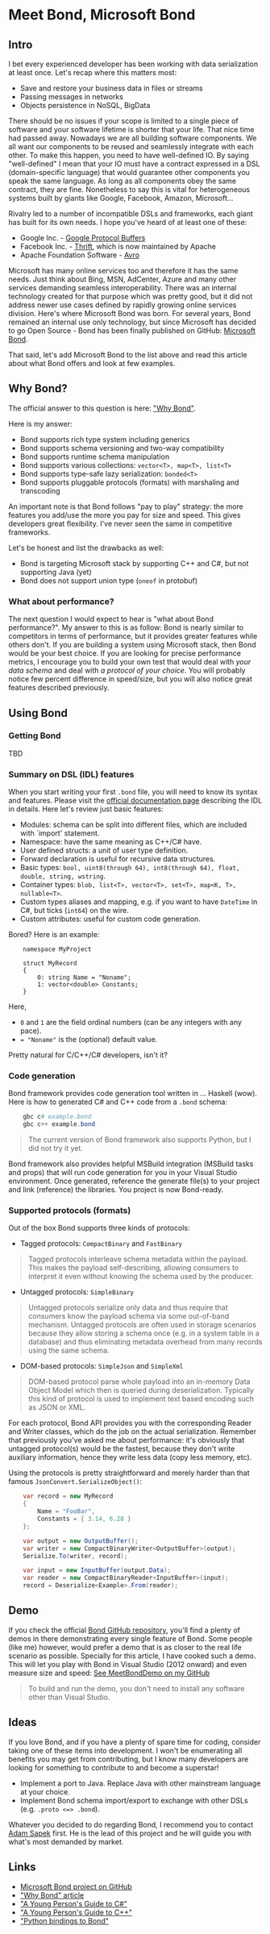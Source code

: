 # Meet Bond, Microsoft Bond

## Intro

I bet every experienced developer has been working with data serialization at least once. Let's recap where this matters most:

* Save and restore your business data in files or streams
* Passing messages in networks
* Objects persistence in NoSQL, BigData

There should be no issues if your scope is limited to a single piece of software and your software lifetime is shorter that your life. That nice time had passed away. Nowadays we are all building software components. We all want our components to be reused and seamlessly integrate with each other. To make this happen, you need to have well-defined IO. By saying "well-defined" I mean that your IO must have a contract expressed in a DSL (domain-specific language) that would guarantee other components you speak the same language. As long as all components obey the same contract, they are fine. Nonetheless to say this is vital for heterogeneous systems built by giants like Google, Facebook, Amazon, Microsoft...

Rivalry led to a number of incompatible DSLs and frameworks, each giant has built for its own needs. I hope you've heard of at least one of these:

* Google Inc. - [Google Protocol Buffers](https://developers.google.com/protocol-buffers/)
* Facebook Inc. - [Thrift](http://thrift.apache.org/), which is now maintained by Apache
* Apache Foundation Software - [Avro](http://avro.apache.org/) 

Microsoft has many online services too and therefore it has the same needs. Just think about Bing, MSN, AdCenter, Azure and many other services demanding seamless interoperability. There was an internal technology created for that purpose which was pretty good, but it did not address newer use cases defined by rapidly growing online services division. Here's where Microsoft Bond was born. For several years, Bond remained an internal use only technology, but since Microsoft has decided to go Open Source - Bond has been finally published on GitHub: [Microsoft Bond]((https://github.com/Microsoft/bond)).

That said, let's add Microsoft Bond to the list above and read this article about what Bond offers and look at few examples.

## Why Bond?

The official answer to this question is here: ["Why Bond"](https://microsoft.github.io/bond/why_bond.html).

Here is my answer:

* Bond supports rich type system including generics
* Bond supports schema versioning and two-way compatibility
* Bond supports runtime schema manipulation
* Bond supports various collections: `vector<T>, map<T>, list<T>`
* Bond supports type-safe lazy serialization: `bonded<T>`
* Bond supports pluggable protocols (formats) with marshaling and transcoding

An important note is that Bond follows "pay to play" strategy: the more features you add/use the more you pay for size and speed. This gives developers great flexibility. I've never seen the same in competitive frameworks.

Let's be honest and list the drawbacks as well:

* Bond is targeting Microsoft stack by supporting C++ and C#, but not supporting Java (yet)
* Bond does not support union type (`oneof` in protobuf)

### What about performance?

The next question I would expect to hear is "what about Bond performance?". My answer to this is as follow: Bond is nearly similar to competitors in terms of performance, but it provides greater features while others don't. If you are building a system using Microsoft stack, then Bond would be your best choice. If you are looking for precise performance metrics, I encourage you to build your own test that would deal with *your data schema* and deal with *a protocol of your choice*. You will probably notice few percent difference in speed/size, but you will also notice great features described previously.

## Using Bond

### Getting Bond

TBD

### Summary on DSL (IDL) features

When you start writing your first `.bond` file, you will need to know its syntax and features.
Please visit the [official documentation page](https://microsoft.github.io/bond/manual/compiler.html#idl-syntax) describing the IDL in details. Here let's review just basic features:

* Modules: schema can be split into different files, which are included with `import' statement.
* Namespace: have the same meaning as C++/C# have.
* User defined structs: a unit of user type definition.
* Forward declaration is useful for recursive data structures.
* Basic types: `bool, uint8(through 64), int8(through 64), float, double, string, wstring`.
* Container types: `blob, list<T>, vector<T>, set<T>, map<K, T>, nullable<T>`.
* Custom types aliases and mapping, e.g. if you want to have `DateTime` in C#, but ticks (`int64`) on the wire.
* Custom attributes: useful for custom code generation.

Bored? Here is an example:

```
    namespace MyProject
    
    struct MyRecord
    {
        0: string Name = "Noname";
        1: vector<double> Constants;
    }
```

Here,
    
* `0` and `1` are the field ordinal numbers (can be any integers with any pace).
* `= "Noname"` is the (optional) default value.

Pretty natural for C/C++/C# developers, isn't it?

### Code generation

Bond framework provides code generation tool written in ... Haskell (wow).
Here is how to generated C# and C++ code from a `.bond` schema:

```powershell
    gbc c# example.bond
    gbc c++ example.bond
```

> The current version of Bond framework also supports Python, but I did not try it yet.

Bond framework also provides helpful MSBuild integration (MSBuild tasks and props) that will run code generation for you in your Visual Studio environment.
Once generated, reference the generate file(s) to your project and link (reference) the libraries. You project is now Bond-ready.

### Supported protocols (formats)

Out of the box Bond supports three kinds of protocols:

* Tagged protocols: `CompactBinary` and `FastBinary`
> Tagged protocols interleave schema metadata within the payload. This makes the payload self-describing, allowing consumers to interpret it even without knowing the schema used by the producer.

* Untagged protocols: `SimpleBinary`
> Untagged protocols serialize only data and thus require that consumers know the payload schema via some out-of-band mechanism. Untagged protocols are often used in storage scenarios because they allow storing a schema once (e.g. in a system table in a database) and thus eliminating metadata overhead from many records using the same schema.

* DOM-based protocols: `SimpleJson` and `SimpleXml`
> DOM-based protocol parse whole payload into an in-memory Data Object Model which then is queried during deserialization. Typically this kind of protocol is used to implement text based encoding such as JSON or XML.

For each protocol, Bond API provides you with the corresponding Reader and Writer classes, which do the job on the actual serialization. Remember that previously you've asked me about performance: it's obviously that untagged protocol(s) would be the fastest, because they don't write auxiliary information, hence they write less data (copy less memory, etc).  

Using the protocols is pretty straightforward and merely harder than that famous `JsonConvert.SerializeObject()`:

```csharp
    var record = new MyRecord
    {
        Name = "FooBar",
        Constants = { 3.14, 6.28 }
    };

    var output = new OutputBuffer();
    var writer = new CompactBinaryWriter<OutputBuffer>(output);
    Serialize.To(writer, record);

    var input = new InputBuffer(output.Data);
    var reader = new CompactBinaryReader<InputBuffer>(input);
    record = Deserialize<Example>.From(reader);
``` 

## Demo

If you check the official [Bond GitHub repository](https://github.com/Microsoft/bond), you'll find a plenty of demos in there demonstrating every single feature of Bond. Some people (like me) however, would prefer a demo that is as closer to the real life scenario as possible. Specially for this article, I have cooked such a demo. This will let you play with Bond in Visual Studio (2012 onward) and even measure size and speed:
[See MeetBondDemo on my GitHub](https://github.com/pinebit/MeetBondDemo)

> To build and run the demo, you don't need to install any software other than Visual Studio. 

## Ideas

If you love Bond, and if you have a plenty of spare time for coding, consider taking one of these items into development. I won't be enumerating all benefits you may get from contributing, but I know many developers are looking for something to contribute to and become a superstar!

* Implement a port to Java. Replace Java with other mainstream language at your choice.
* Implement Bond schema import/export to exchange with other DSLs (e.g. `.proto <=> .bond`).

Whatever you decided to do regarding Bond, I recommend you to contact [Adam Sapek](https://github.com/sapek) first. He is the lead of this project and he will guide you with what's most demanded by market.

## Links

* [Microsoft Bond project on GitHub](https://github.com/Microsoft/bond)
* ["Why Bond" article](https://microsoft.github.io/bond/why_bond.html)
* ["A Young Person's Guide to C#"](https://microsoft.github.io/bond/manual/bond_cs.html)
* ["A Young Person's Guide to C++"](https://microsoft.github.io/bond/manual/bond_cpp.html)
* ["Python bindings to Bond"](https://microsoft.github.io/bond/manual/bond_py.html)
